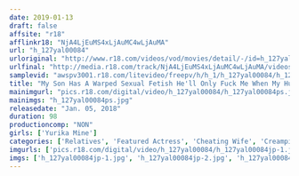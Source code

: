 ```yaml
---
date: 2019-01-13
draft: false
affsite: "r18"
afflinkr18: "NjA4LjEuMS4xLjAuMC4wLjAuMA"
url: "h_127yal00084"
urloriginal: "http://www.r18.com/videos/vod/movies/detail/-/id=h_127yal00084"
urlfinal: "http://media.r18.com/track/NjA4LjEuMS4xLjAuMC4wLjAuMA/videos/vod/movies/detail/-/id=h_127yal00084"
samplevid: "awspv3001.r18.com/litevideo/freepv/h/h_1/h_127yal00084/h_127yal00084_dmb_w.mp4"
title: "My Son Has A Warped Sexual Fetish He'll Only Fuck Me When My Husband Is Close By Yurika Mine"
mainimgurl: "pics.r18.com/digital/video/h_127yal00084/h_127yal00084ps.jpg"
mainimgs: "h_127yal00084ps.jpg"
releasedate: "Jan. 05, 2018"
duration: 98
productioncomp: "NON"
girls: ['Yurika Mine']
categories: ['Relatives', 'Featured Actress', 'Cheating Wife', 'Creampie', 'Squirting', 'Hi-Def']
imgurls: ['pics.r18.com/digital/video/h_127yal00084/h_127yal00084jp-1.jpg', 'pics.r18.com/digital/video/h_127yal00084/h_127yal00084jp-2.jpg', 'pics.r18.com/digital/video/h_127yal00084/h_127yal00084jp-3.jpg', 'pics.r18.com/digital/video/h_127yal00084/h_127yal00084jp-4.jpg', 'pics.r18.com/digital/video/h_127yal00084/h_127yal00084jp-5.jpg', 'pics.r18.com/digital/video/h_127yal00084/h_127yal00084jp-6.jpg', 'pics.r18.com/digital/video/h_127yal00084/h_127yal00084jp-7.jpg', 'pics.r18.com/digital/video/h_127yal00084/h_127yal00084jp-8.jpg', 'pics.r18.com/digital/video/h_127yal00084/h_127yal00084jp-9.jpg', 'pics.r18.com/digital/video/h_127yal00084/h_127yal00084jp-10.jpg', 'pics.r18.com/digital/video/h_127yal00084/h_127yal00084jp-11.jpg', 'pics.r18.com/digital/video/h_127yal00084/h_127yal00084jp-12.jpg', 'pics.r18.com/digital/video/h_127yal00084/h_127yal00084jp-13.jpg', 'pics.r18.com/digital/video/h_127yal00084/h_127yal00084jp-14.jpg', 'pics.r18.com/digital/video/h_127yal00084/h_127yal00084jp-15.jpg', 'pics.r18.com/digital/video/h_127yal00084/h_127yal00084jp-16.jpg', 'pics.r18.com/digital/video/h_127yal00084/h_127yal00084jp-17.jpg', 'pics.r18.com/digital/video/h_127yal00084/h_127yal00084jp-18.jpg', 'pics.r18.com/digital/video/h_127yal00084/h_127yal00084jp-19.jpg', 'pics.r18.com/digital/video/h_127yal00084/h_127yal00084jp-20.jpg']
imgs: ['h_127yal00084jp-1.jpg', 'h_127yal00084jp-2.jpg', 'h_127yal00084jp-3.jpg', 'h_127yal00084jp-4.jpg', 'h_127yal00084jp-5.jpg', 'h_127yal00084jp-6.jpg', 'h_127yal00084jp-7.jpg', 'h_127yal00084jp-8.jpg', 'h_127yal00084jp-9.jpg', 'h_127yal00084jp-10.jpg', 'h_127yal00084jp-11.jpg', 'h_127yal00084jp-12.jpg', 'h_127yal00084jp-13.jpg', 'h_127yal00084jp-14.jpg', 'h_127yal00084jp-15.jpg', 'h_127yal00084jp-16.jpg', 'h_127yal00084jp-17.jpg', 'h_127yal00084jp-18.jpg', 'h_127yal00084jp-19.jpg', 'h_127yal00084jp-20.jpg']
---
```

